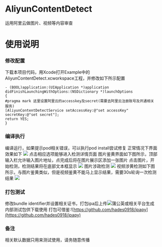 # AliyunContentDetect
运用阿里云做图片、视频等内容审查
# 使用说明
### 修改配置
下载本项目代码，用Xcode打开Example中的AliyunContentDetect.xcworkspace工程，并修改如下所示配置
```
- (BOOL)application:(UIApplication *)application didFinishLaunchingWithOptions:(NSDictionary *)launchOptions
{
#pragma mark 这里设置阿里云的accesskey及secret(需要去阿里云注册账号及开通相关服务)
[AliyunContentDetectService setAccessKey:@"set accessKey" secretKey:@"set secret"];
return YES;
}
```
### 编译执行
编译运行，如果提示pod相关错误，可以执行pod install尝试修复
正常情况下界面效果如下
![](https://github.com/bluemap/AliyunContentDetect/blob/master/Example/screenshots/main.png?raw=true)
点击相应选项能够进入检测详情页面
图片鉴黄界面如下图所示，顶部输入栏允许输入图片地址，点完成后将在图片展示区添加一张图片
点击图片，开始检测，检测结果将在底部文本框显示
![](https://github.com/bluemap/AliyunContentDetect/blob/master/Example/screenshots/imageporn.png?raw=true)
图片涉政检测
![](https://github.com/bluemap/AliyunContentDetect/blob/master/Example/screenshots/imageface.png?raw=true)
视频涉黄检测如下图所示，与图片鉴黄类似，但是视频鉴黄不能马上显示结果，需要30s轮询一次检测结果
![](https://github.com/bluemap/AliyunContentDetect/blob/master/Example/screenshots/videoporn.png?raw=true)

### 打包测试
修改bundle identifier并设置相关证书，打包ipa后上传![蒲公英](https://www.pgyer.com/)或相关平台生成内部测试包供下载使用
打包可借鉴:![https://github.com/hades0918/ipapy](https://github.com/hades0918/ipapy)
### 备注
相关默认数据只用来测试使用，请务随意传播


